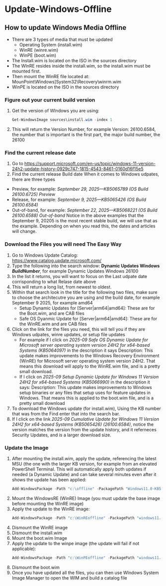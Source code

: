 # Update-Windows-Offline
## How to update Windows Media Offline ##
* There are 3 types of media that must be updated
  * Operating System (install.wim)
  * WinRE (winre.wim)
  * WinPE (boot.wim)
* The Install.wim is located on the ISO in the sources directory
* The WInRE resides inside the install.wim, so the install.wim must be mounted first.
* Then mount the WinRE file located at: MounPoint\Windows]System32\Recovery\winrm.wim
* WinPE is located on the ISO in the sources directory

### Figure out your current build version ###
1. Get the version of WIndows you are using:
   ```powershell
   Get-WindowsImage sources\install.wim -index 1
   ```
1. This will return the Version Number, for example Version: 26100.6584, the number that is important is the first part, the major build number, the 26100

### Find the current release date ###

1. Go to https://support.microsoft.com/en-us/topic/windows-11-version-24h2-update-history-0929c747-1815-4543-8461-0160d16f15e5
2. Find the current release Build date
When it comes to Windows udpates, there are three types
* Preview, for example: _September 29, 2025—KB5065789 (OS Build 26100.6725) Preview_
* Release, for example: _September 9, 2025—KB5065426 (OS Build 26100.6584)_
* Out-of-band, for example: _September 22, 2025—KB5068221 (OS Build 26100.6588) Out-of-band_
Notice in the above examples that the September 9, 20205 is the most recent stable build, we will use that as the example. Depending on when you read this, the dates and articles will change.

### Download the Files you will need The Easy Way ####

1. Go to Windows Update Catalog: https://www.catalog.update.microsoft.com/
1. Type the following into the search window: **Dynamic Updates Windows _BuildNumber_**, for example Dynamic Updates Windows 26100
2. In the list it returns, you will want to focus on the Last udpate date corrisponding to what Relase date above
3. This will return a long list, from newest to oldest.
4. Within that search look in the title for the following two files, make sure to choose the architecutre you are using and the build date, for example September 9 2025, for example amd64
   * Setup Dynamic Updates for [Server|arm64|amd64]: These are for the Boot.wim, and are CAB files
   * Safe OS Dyanmic Update for [Server|arm64|amd64]: These are for the WinRE.wim and are CAB files
5. Click on the link for the files you need, this will tell you if they are Windows udpates, winre updates, or setup file updates
   * For example if I click on _2025-09 Safe OS Dynamic Update for Microsoft server operating system version 24H2 for x64-based Systems (KB5064097)_ in the description it says Description: This update makes improvements to the Windows Recovery Environment (WinRE) for Microsoft server operating system version 24H2.  That means this download will apply to the WinRE.wim file, and is a pretty small download.
   * If I click on _2025-09 Setup Dynamic Update for Windows 11 Version 24H2 for x64-based Systems (KB5066990)_ in the description it says: Description: This update makes improvements to Windows setup binaries or any files that setup uses for feature updates in Windows. That means this is applied to the boot.wim file, and is a pretty small download
6. To download the Windows update (for install.wim), Using the KB number that was from the Find enter that into the search bar.
7. If I click on the link _2025-09 Cumulative Update for Windows 11 Version 24H2 for x64-based Systems (KB5065426) (26100.6584)_, notice the version matches the version from the update history, and it referneces Security Updates, and is a larger download size.

### Update the Image ###

1. After mounting the install.wim, apply the update, referencing the latest MSU (the one with the larger KB version, for example from an elevated PowerShell Terminal. This will automatically apply both updates if needed (a Dynamic Update) and can take several minutes even after it shows the update has been applied:
   ```powershell
   Add-WindowsPackage -Path "c:\offline" -PackagePath "Windows11.0-KB5065426-x64.msu" -PreventPending
   ```
1. Mount the WindowsRE (WinRE) Image (you must update the base image before mounting the WinRE image)
1. Apply the update to the WinRE image:
   ```powershell
   Add-WindowsPackage -Path "c:\WinREoffline" -PackagePath "windows11.0-kb5064097-x64.cab" -PreventPending
   ```
1. Dismount the WinRE image
1. Dismount the install.wim
1. Mount the boot.wim Image
1. Apply the update to the winpe image (the update will fail if not applicable):
   ```powershell
   Add-WindowsPackage -Path "c:\WinPEoffline" -PackagePath "windows11.0-kb5066990-x64.cab" -PreventPending
   ```
1. Dismount the boot.wim
1. Once you have updated all the files, you can then use WIndows System Image Manager to open the WIM and build a catalog file
